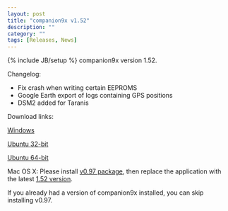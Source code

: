 ```yaml
---
layout: post
title: "companion9x v1.52"
description: ""
category: ""
tags: [Releases, News]
---
```

{% include JB/setup %}
companion9x version 1.52.

Changelog:

<ul>
<li>Fix crash when writing certain EEPROMS</li>
<li>Google Earth export of logs containing GPS positions</li>
<li>DSM2 added for Taranis</li>
</ul>

Download links:

[Windows](https://companion9x.googlecode.com/files/companion9xInstall_v1.52.exe)

[Ubuntu 32-bit](https://companion9x.googlecode.com/files/companion9x_1.52_i386.deb)

[Ubuntu 64-bit](https://companion9x.googlecode.com/files/companion9x_1.52_amd64.deb)

Mac OS X: Please install [v0.97 package](https://companion9x.googlecode.com/files/Companion9x.Mac.v.0.97.dmg), then replace the application with the latest [1.52 version](https://companion9x.googlecode.com/files/Companion9x_1.52_setup_gefix.dmg).

If you already had a version of companion9x installed, you can skip installing v0.97.
